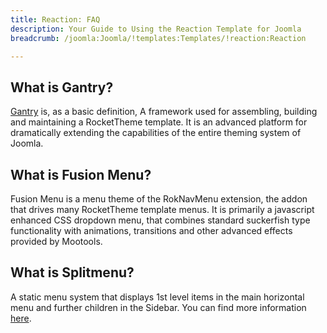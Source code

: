 ```yaml
---
title: Reaction: FAQ
description: Your Guide to Using the Reaction Template for Joomla
breadcrumb: /joomla:Joomla/!templates:Templates/!reaction:Reaction

---
```


What is Gantry?
-----
[Gantry][gantry] is, as a basic definition, A framework used for assembling, building and maintaining a RocketTheme template. It is an advanced platform for dramatically extending the capabilities of the entire theming system of Joomla.

What is Fusion Menu?
-----
Fusion Menu is a menu theme of the RokNavMenu extension, the addon that drives many RocketTheme template menus. It is primarily a javascript enhanced CSS dropdown menu, that combines standard suckerfish type functionality with animations, transitions and other advanced effects provided by Mootools.

What is Splitmenu?
-----
A static menu system that displays 1st level items in the main horizontal menu and further children in the Sidebar. You can find more information [here][splitmenu].

[gantry]: http://gantry-framework.org/
[features]: http://demo.rockettheme.com/joomla-Templates/reaction/features
[font]: http://www.fontsquirrel.com/fonts/ubuntu
[forum]: http://www.rockettheme.com/forum/joomla-template-reaction/
[dropdown]: http://demo.rockettheme.com/joomla-Templates/reaction/features/menu-options
[splitmenu]: http://demo.rockettheme.com/joomla-Templates/reaction/features/menu-options
[extensions]: http://demo.rockettheme.com/joomla-Templates/reaction/features/extensions
